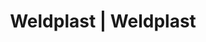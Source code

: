 ---
Filename: "eshop-products-variant743"
Link: "file:/Users/vinayakpatel/Downloads/www.weldplast.cz/eshop_products_compare/add/eshop-products-variant743"
product_name: "null"
product_id: "null"
title: "Weldplast | Weldplast"
product_desc: ""
product_specs: ""
product_downloads: ""
href: ""
p_desc_2: ""
accessories: ""
similar_products: ""
---
